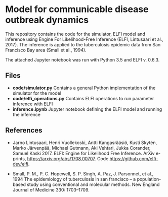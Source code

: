 # Model for communicable disease outbreak dynamics

This repository contains the code for the simulator, ELFI model and
inference using Engine For Likelihood-Free Inference (ELFI, Lintusaari et al.,
2017). The inference is applied to the tuberculosis epidemic data from
San Francisco Bay area (Small et al., 1994).

The attached Jupyter notebook was run with Python 3.5 and ELFI v. 0.6.3.

## Files

- **code/simulator.py**
  Contains a general Python implementation of the simulator for the model
- **code/elfi_operations.py**
  Contains ELFI operations to run parameter inference with ELFI
- **inference.ipynb**
  Jupyter notebook defining the ELFI model and running the inference

## References

- Jarno Lintusaari, Henri Vuollekoski, Antti Kangasrääsiö, Kusti Skytén,
  Marko Järvenpää, Michael Gutmann, Aki Vehtari, Jukka Corander,
  Samuel Kaski 2017. ELFI: Engine for Likelihood Free Inference.
  ArXiv e-prints, https://arxiv.org/abs/1708.00707. Code
  https://github.com/elfi-dev/elfi.

- Small, P. M., P. C. Hopewell, S. P. Singh, A. Paz, J. Parsonnet,
  et al., 1994 The epidemiology of tuberculosis in san francisco –
  a population-based study using conventional and molecular
  methods. New England Journal of Medicine 330: 1703–1709.

